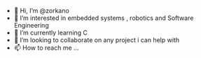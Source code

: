 - 👋 Hi, I’m @zorkano
- 👀 I’m interested in embedded systems , robotics and Software Engineering
- 🌱 I’m currently learning C 
- 💞️ I’m looking to collaborate on any project i can help with
- 📫 How to reach me ...

<!---
zorkano/zorkano is a ✨ special ✨ repository because its `README.md` (this file) appears on your GitHub profile.
You can click the Preview link to take a look at your changes.
--->
